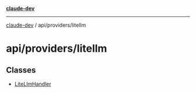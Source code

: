 [**claude-dev**](../../../README.md)

***

[claude-dev](../../../README.md) / api/providers/litellm

# api/providers/litellm

## Classes

- [LiteLlmHandler](classes/LiteLlmHandler.md)
